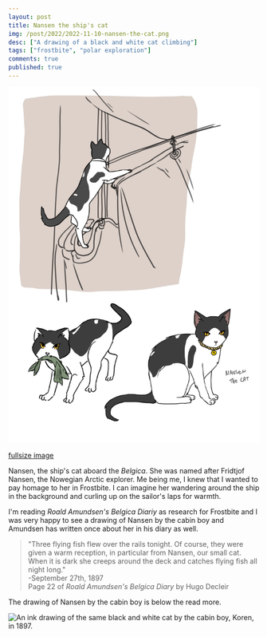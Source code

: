 ```yaml
---
layout: post
title: Nansen the ship's cat
img: /post/2022/2022-11-10-nansen-the-cat.png
desc: ["A drawing of a black and white cat climbing"]
tags: ["frostbite", "polar exploration"]
comments: true
published: true
---
```


![three sketches of a black and white cat. the first, the cat is climbing the rigging and sails of a ship. the second it is holding a flying fish in it's mouth. and the final it is sitting prettily.](/assets/img/post/2022/2022-11-10-nansen-the-cat.png)

[fullsize image](/assets/img/post/2022/2022-11-10-nansen-the-cat.png)

Nansen, the ship's cat aboard the *Belgica*. She was named after Fridtjof Nansen, the Nowegian Arctic explorer. Me being me, I knew that I wanted to pay homage to her in Frostbite. I can imagine her wandering around the ship in the background and curling up on the sailor's laps for warmth. 

I'm reading *Roald Amundsen's Belgica Diariy* as research for Frostbite and I was very happy to see a drawing of Nansen by the cabin boy and Amundsen has written once about her in his diary as well.

> "Three flying fish flew over the rails tonight. Of course, they were given a warm reception, in particular from Nansen, our small cat. When it is dark she creeps around the deck and catches flying fish all night long."  
> -September 27th, 1897  
> Page 22 of *Roald Amundsen's Belgica Diary* by Hugo Decleir

The drawing of Nansen by the cabin boy is below the read more.
<!--more-->

![An ink drawing of the same black and white cat by the cabin boy, Koren, in 1897.](https://external-content.duckduckgo.com/iu/?u=https%3A%2F%2Fnzaht.org%2Fwp-content%2Fuploads%2F2019%2F01%2Fcat56cce3867fbe48.52014248-1500x.jpg&f=1&nofb=1&ipt=30def95d65720db2b20def8cab9424947a1c5014837b541485b248846a195887&ipo=images)
